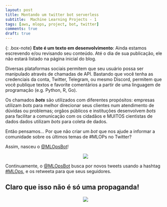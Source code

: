 ```yaml
---
layout: post
title: Montando um twitter bot serverless
subtitle:  Machine Learning Projects - 1
tags: [aws, mlops, project, bot, twitter]
comments: true
draft: true
---
```


{: .box-note}
**Este é um texto em desenvolvimento**: Ainda estamos escrevendo e/ou revisando seu conteúdo. Até o dia de sua publicação, ele não estará listado na página inicial do blog.

Diversas plataformas sociais permitem que seu usuário possa ser manipulado através de chamadas de API. Bastando que você tenha as credenciais da conta, Twitter, Telegram, ou mesmo Discord, permitem que você publique textos e favorite comentários a partir de uma linguagem de programação (e.g. Python, R, Go).

Os chamados ***bots*** são utilizados com diferentes propósitos: empresas utilizam *bots* para melhor direcionar seus clientes num atendimento de dúvidas ou problemas; orgãos públicos e instituções desenvolvem *bots* para facilitar a comunicação com os cidadãos e MUITOS cientistas de dados dados utilizam *bots* para coleta de dados.

Então pensamos... Por que não criar um *bot* que nos ajude a informar a comunidade sobre os últimos temas de #MLOPs no Twitter?

Assim, nasceu o [@MLOpsBot](https://twitter.com/MLOpsBot)!

<p style="text-align: center"><img src="https://i.imgur.com/3a0WjfB.png"></p>

Continuamente, o [@MLOpsBot](https://twitter.com/MLOpsBot) busca por novos tweets usando a hashtag [#MLOps](), e os retweeta para que seus seguidores.

## Claro que isso não é só uma propaganda!



<p style="text-align: center"><img src="https://i.imgur.com/RW7rCWk.png"></p>

